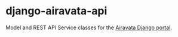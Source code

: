 # django-airavata-api

Model and REST API Service classes for the [Airavata Django
portal](https://github.com/apache/airavata-django-portal).
